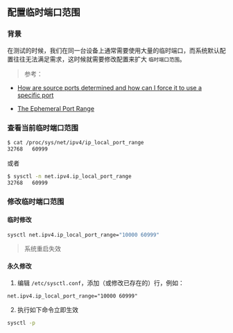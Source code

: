 ## 配置临时端口范围

### 背景

在测试的时候，我们在同一台设备上通常需要使用大量的临时端口，而系统默认配置往往无法满足需求，这时候就需要修改配置来扩大 `临时端口范围`。

> 参考：

- [How are source ports determined and how can I force it to use a specific port](https://superuser.com/questions/1118735/how-are-source-ports-determined-and-how-can-i-force-it-to-use-a-specific-port?answertab=active#tab-top)

- [The Ephemeral Port Range](https://www.ncftp.com/ncftpd/doc/misc/ephemeral_ports.html#Linux)

### 查看当前临时端口范围

```bash
$ cat /proc/sys/net/ipv4/ip_local_port_range
32768	60999
```

或者

```bash
$ sysctl -n net.ipv4.ip_local_port_range
32768	60999
```

### 修改临时端口范围

#### 临时修改

```bash
sysctl net.ipv4.ip_local_port_range="10000 60999"
```

> 系统重启失效

#### 永久修改

  1. 编辑 `/etc/sysctl.conf`，添加（或修改已存在的）行，例如：

  ```
  net.ipv4.ip_local_port_range="10000 60999"
  ```

  2. 执行如下命令立即生效

  ```bash
  sysctl -p
  ```
